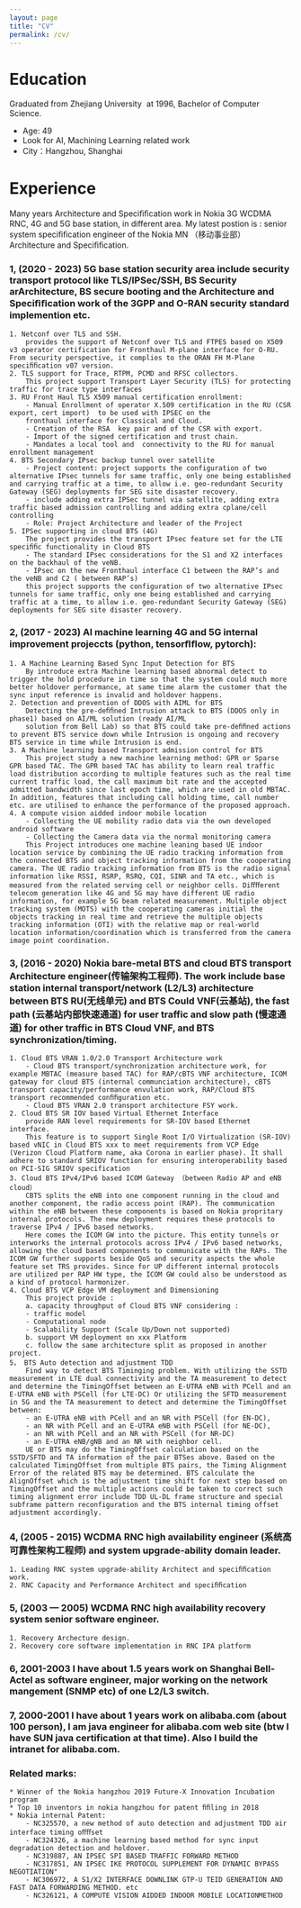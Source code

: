 ```yaml
---
layout: page
title: "CV"
permalink: /cv/
---
```

# Education
Graduated from Zhejiang University <img src="/assets/zu-logo.png" style="display: inline-block; margin: 0; zoom: 4%;" /> at 1996, Bachelor of Computer Science. 

- Age: 49
- Look for AI, Machining Learning related work
- City：Hangzhou, Shanghai

# Experience
Many years Architecture and Speciﬁﬁcation work in Nokia 3G WCDMA RNC, 4G and 5G base station, in different area. My latest postion is : senior system speciﬁﬁcation engineer of the Nokia MN （移动事业部） Architecture and Speciﬁﬁcation.

### 1, (2020 - 2023) 5G base station security area include security transport protocol like TLS/IPSec/SSH, BS Security arArchitecture, BS secure booting and the Architecture and Speciﬁﬁcation work of the 3GPP and O-RAN security standard implemention etc.
    1. Netconf over TLS and SSH. 
        provides the support of Netconf over TLS and FTPES based on X509 v3 operator certification for Fronthaul M-plane interface for O-RU. From security perspective, it complies to the ORAN FH M-Plane speciﬁﬁcation v07 version.
    2. TLS support for Trace, RTPM, PCMD and RFSC collectors.
        This project support Transport Layer Security (TLS) for protecting traffic for trace type interfaces
    3. RU Front Haul TLS X509 manual certification enrollment:
        - Manual Enrollment of operator X.509 certification in the RU (CSR export, cert import)  to be used with IPSEC on the
        fronthaul interface for Classical and Cloud.
        - Creation of the RSA  key pair and of the CSR with export.
        - Import of the signed certification and trust chain.  
        - Mandates a local tool and  connectivity to the RU for manual enrollment management
    4. BTS Secondary IPsec backup tunnel over satellite
        - Project content: project supports the configuration of two alternative IPsec tunnels for same traffic, only one being established and carrying traffic at a time, to allow i.e. geo-redundant Security Gateway (SEG) deployments for SEG site disaster recovery.
        - include adding extra IPSec tunnel via satellite, adding extra traffic based admission controlling and adding extra cplane/cell controlling
        - Role: Project Architecture and leader of the Project
    5. IPSec supporting in cloud BTS (4G)
        The project provides the transport IPsec feature set for the LTE speciﬁﬁc functionality in Cloud BTS
        - The standard IPsec considerations for the S1 and X2 interfaces on the backhaul of the veNB.
        - IPsec on the new Fronthaul interface C1 between the RAP’s and the veNB and C2 ( between RAP’s)
        this project supports the configuration of two alternative IPsec tunnels for same traffic, only one being established and carrying traffic at a time, to allow i.e. geo-redundant Security Gateway (SEG) deployments for SEG site disaster recovery.

### 2, (2017 - 2023) AI machine learning 4G and 5G internal improvement projeccts (python, tensorﬂﬂow, pytorch):

    1. A Machine Learning Based Sync Input Detection for BTS
        By introduce extra Machine learning based abnormal detect to trigger the hold procedure in time so that the system could much more better holdover performance, at same time alarm the customer that the sync input reference is invalid and holdover happens.
    2. Detection and prevention of DDOS with AIML for BTS
        Detecting the pre-deﬁﬁned Intrusion attack to BTS (DDOS only in phase1) based on AI/ML solution (ready AI/ML
        solution from Bell Lab) so that BTS could take pre-deﬁﬁned actions to prevent BTS service down while Intrusion is ongoing and recovery BTS service in time while Intrusion is end.
    3. A Machine learning based Transport admission control for BTS 
        This project study a new machine learning method: GPR or Sparse GPR based TAC. The GPR based TAC has ability to learn real traffic load distribution according to multiple features such as the real time current traffic load, the call maximum bit rate and the accepted admitted bandwidth since last epoch time, which are used in old MBTAC. In addition, features that including call holding time, call number etc. are utilised to enhance the performance of the proposed approach.
    4. A compute vision aidded indoor mobile location
        - Collecting the UE mobility radio data via the own developed android software
        - Collecting the Camera data via the normal monitoring camera
        This Project introduces one machine leaning based UE indoor location service by combining the UE radio tracking information from the connected BTS and object tracking information from the cooperating camera. The UE radio tracking information from BTS is the radio signal information like RSSI, RSRP, RSRQ, CQI, SINR and TA etc., which is measured from the related serving cell or neighbor cells. Diﬀﬀerent telecom generation like 4G and 5G may have different UE radio information, for example 5G beam related measurement. Multiple object tracking system (MOTS) with the cooperating cameras initial the objects tracking in real time and retrieve the multiple objects tracking information (OTI) with the relative map or real-world location information/coordination which is transferred from the camera image point coordination.          

### 3, (2016 - 2020) Nokia bare-metal BTS and cloud BTS transport Architecture engineer(传输架构工程师). The work include base station internal transport/network (L2/L3) architecture between BTS RU(无线单元) and BTS Could VNF(云基站), the fast path (云基站内部快速通道) for user traffic and slow path (慢速通道) for other traffic in BTS Cloud VNF,  and BTS synchronization/timing.

    1. Cloud BTS VRAN 1.0/2.0 Transport Architecture work
        - Cloud BTS transport/synchronization architecture work, for example MBTAC (measure based TAC) for RAP/cBTS VNF architecture, ICOM gateway for cloud BTS (internal communciation architecture), cBTS transport capacity/performance envulation work, RAP/Cloud BTS transport recommended conﬁﬁguration etc.
        - Cloud BTS VRAN 2.0 transport architecture FSY work.
    2. Cloud BTS SR IOV based Virtual Ethernet Interface
        provide RAN level requirements for SR-IOV based Ethernet interface.
        This feature is to support Single Root I/O Virtualization (SR-IOV) based vNIC in Cloud BTS xxx to meet requirements from VCP Edge (Verizon Cloud Platform name, aka Corona in earlier phase). It shall adhere to standard SRIOV function for ensuring interoperability based on PCI-SIG SRIOV specification
    3. Cloud BTS IPv4/IPv6 based ICOM Gateway （between Radio AP and eNB cloud）
        CBTS splits the eNB into one component running in the cloud and another component, the radio access point (RAP). The communication within the eNB between these components is based on Nokia propritary internal protocols. The new deployment requires these protocols to traverse IPv4 / IPv6 based networks.
        Here comes the ICOM GW into the picture. This entity tunnels or interworks the internal protocols across IPv4 / IPv6 based networks, allowing the cloud based components to communicate with the RAPs. The ICOM GW further supports beside QoS and security aspects the whole feature set TRS provides. Since for UP different internal protocols are utilized per RAP HW type, the ICOM GW could also be understood as a kind of protocol harmonizer.
    4. Cloud BTS VCP Edge VM deployment and Dimensioning
        This project provide :
        a. capacity throughput of Cloud BTS VNF considering :
        - traffic model
        - Computational node
        - Scalability Support (Scale Up/Down not supported)
        b. support VM deployment on xxx Platform
        c. follow the same architecture split as proposed in another project.
    5， BTS Auto detection and adjustment TDD
        Find way to detect BTS Timinging problem. With utilizing the SSTD measurement in LTE dual connectivity and the TA measurement to detect and determine the TimingOffset between an E-UTRA eNB with PCell and an E-UTRA eNB with PSCell (for LTE-DC) Or utilizing the SFTD measurement in 5G and the TA measurement to detect and determine the TimingOffset between:
        - an E-UTRA eNB with PCell and an NR with PSCell (for EN-DC),
        - an NR with PCell and an E-UTRA eNB with PSCell (for NE-DC),
        - an NR with PCell and an NR with PSCell (for NR-DC)
        - an E-UTRA eNB/gNB and an NR with neighbor cell.
        UE or BTS may do the TimingOffset calculation based on the SSTD/SFTD and TA information of the pair BTSes above. Based on the calculated TimingOffset from multiple BTS pairs, the Timing Alignment Error of the related BTS may be determined. BTS calculate the AlignOffset which is the adjustment time shift for next step based on TimingOffset and the multiple actions could be taken to correct such timing alignment error include TDD UL-DL frame structure and special subframe pattern reconfiguration and the BTS internal timing offset adjustment accordingly.

### 4, (2005 - 2015) WCDMA RNC high availability engineer (系统高可靠性架构工程师) and system upgrade-ability domain leader.
    1. Leading RNC system upgrade-ability Architect and speciﬁﬁcation work.
    2. RNC Capacity and Performance Architect and speciﬁﬁcation

### 5, (2003 — 2005) WCDMA RNC high availability recovery system senior software engineer. 
    1. Recovery Archecture design. 
    2. Recovery core software implementation in RNC IPA platform

### 6, 2001-2003 I have about 1.5 years work on Shanghai Bell-Actel as software engineer, major working on the network mangement (SNMP etc) of one L2/L3 switch.

### 7, 2000-2001 I have about 1 years work on alibaba.com (about 100 person), I am java engineer for alibaba.com web site (btw I have SUN java certification at that time). Also I build the intranet for alibaba.com.

### Related marks:
    * Winner of the Nokia hangzhou 2019 Future-X Innovation Incubation program
    * Top 10 inventors in nokia hangzhou for patent ﬁﬁling in 2018
    * Nokia internal Patent:
        - NC325570, a new method of auto detection and adjustment TDD air interface timing oﬀﬀset
        - NC324326, a machine learning based method for sync input degradation detection and holdover.
        - NC319887, AN IPSEC SPI BASED TRAFFIC FORWARD METHOD
        - NC317851, AN IPSEC IKE PROTOCOL SUPPLEMENT FOR DYNAMIC BYPASS NEGOTIATION"
        - NC306972, A S1/X2 INTERFACE DOWNLINK GTP-U TEID GENERATION AND FAST DATA FORWARDING METHOD. etc
        - NC326121, A COMPUTE VISION AIDDED INDOOR MOBILE LOCATIONMETHOD


